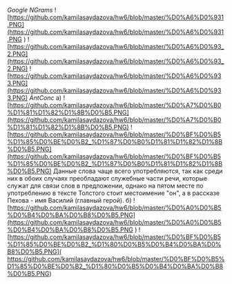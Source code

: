 *Google NGrams*
![https://github.com/kamilasaydazova/hw6/blob/master/%D0%A6%D0%931.PNG](https://github.com/kamilasaydazova/hw6/blob/master/%D0%A6%D0%931.PNG )
![https://github.com/kamilasaydazova/hw6/blob/master/%D0%A6%D0%93_2.PNG](https://github.com/kamilasaydazova/hw6/blob/master/%D0%A6%D0%93_2.PNG)
![https://github.com/kamilasaydazova/hw6/blob/master/%D0%A6%D0%933.PNG](https://github.com/kamilasaydazova/hw6/blob/master/%D0%A6%D0%933.PNG)
*AntConc*
а)  ![https://github.com/kamilasaydazova/hw6/blob/master/%D0%A7%D0%B0%D1%81%D1%82%D1%8B%D0%B5.PNG](https://github.com/kamilasaydazova/hw6/blob/master/%D0%A7%D0%B0%D1%81%D1%82%D1%8B%D0%B5.PNG)
![https://github.com/kamilasaydazova/hw6/blob/master/%D0%BF%D0%B5%D1%85%D0%BE%D0%B2_%D1%87%D0%B0%D1%81%D1%82%D1%8B%D0%B5.PNG](https://github.com/kamilasaydazova/hw6/blob/master/%D0%BF%D0%B5%D1%85%D0%BE%D0%B2_%D1%87%D0%B0%D1%81%D1%82%D1%8B%D0%B5.PNG)
Данные слова чаще всего употребляются, так как среди них в обоих случаях преобладают служебные части речи, которые служат для связи слов в предложении, однако на пятом месте по употреблению в тексте Толстого стоит местоимение "он", а в рассказе Пехова - имя Василий (главный герой).
б) ![https://github.com/kamilasaydazova/hw6/blob/master/%D0%A0%D0%B5%D0%B4%D0%BA%D0%B8%D0%B5.PNG](https://github.com/kamilasaydazova/hw6/blob/master/%D0%A0%D0%B5%D0%B4%D0%BA%D0%B8%D0%B5.PNG )
![https://github.com/kamilasaydazova/hw6/blob/master/%D0%BF%D0%B5%D1%85%D0%BE%D0%B2_%D1%80%D0%B5%D0%B4%D0%BA%D0%B8%D0%B5.PNG]( https://github.com/kamilasaydazova/hw6/blob/master/%D0%BF%D0%B5%D1%85%D0%BE%D0%B2_%D1%80%D0%B5%D0%B4%D0%BA%D0%B8%D0%B5.PNG)
![]( )
![]( )
![]( )
